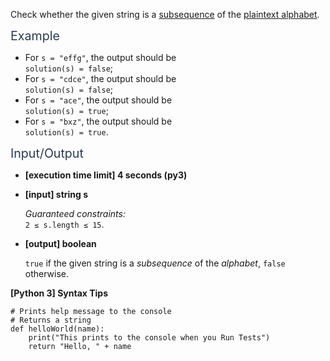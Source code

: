 <p>Check whether the given string is a <a href="keyword://subsequence" target="_blank">subsequence</a> of the <a href="keyword://plaintext-alphabet" target="_blank">plaintext alphabet</a>.</p>
<p><span class="markdown--header" style="color:#2b3b52;font-size:1.4em">Example</span></p>
<ul>
<li>For <code>s = "effg"</code>, the output should be<br />
<code>solution(s) = false</code>;</li>
<li>For <code>s = "cdce"</code>, the output should be<br />
<code>solution(s) = false</code>;</li>
<li>For <code>s = "ace"</code>, the output should be<br />
<code>solution(s) = true</code>;</li>
<li>For <code>s = "bxz"</code>, the output should be<br />
<code>solution(s) = true</code>.</li>
</ul>
<p><span class="markdown--header" style="color:#2b3b52;font-size:1.4em">Input/Output</span></p>
<ul>
<li>
<p><strong>[execution time limit] 4 seconds (py3)</strong></p>
</li>
<li>
<p><strong>[input] string s</strong></p>
<p><em>Guaranteed constraints:</em><br />
<code>2 ≤ s.length ≤ 15</code>.</p>
</li>
<li>
<p><strong>[output] boolean</strong></p>
<p><code>true</code> if the given string is a <em>subsequence</em> of the <em>alphabet</em>, <code>false</code> otherwise.</p>
</li>
</ul>
<p><strong>[Python 3] Syntax Tips</strong></p>
<pre><code class="language-python"><span class="hljs-comment"># Prints help message to the console</span>
<span class="hljs-comment"># Returns a string</span>
<span class="hljs-keyword">def</span> <span class="hljs-title function_">helloWorld</span>(<span class="hljs-params">name</span>):
    <span class="hljs-built_in">print</span>(<span class="hljs-string">"This prints to the console when you Run Tests"</span>)
    <span class="hljs-keyword">return</span> <span class="hljs-string">"Hello, "</span> + name

</code></pre>
